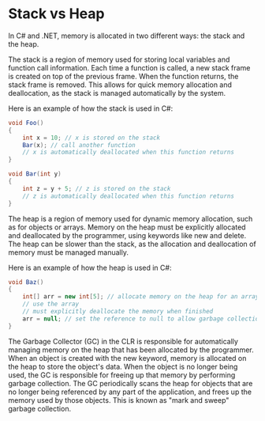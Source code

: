 # Stack vs Heap

In C# and .NET, memory is allocated in two different ways: the stack and the heap.

The stack is a region of memory used for storing local variables and function call information. Each time a function is called, a new stack frame is created on top of the previous frame. When the function returns, the stack frame is removed. This allows for quick memory allocation and deallocation, as the stack is managed automatically by the system.

Here is an example of how the stack is used in C#:

```C#
void Foo()
{
    int x = 10; // x is stored on the stack
    Bar(x); // call another function
    // x is automatically deallocated when this function returns
}

void Bar(int y)
{
    int z = y + 5; // z is stored on the stack
    // z is automatically deallocated when this function returns
}

```

The heap is a region of memory used for dynamic memory allocation, such as for objects or arrays. Memory on the heap must be explicitly allocated and deallocated by the programmer, using keywords like new and delete. The heap can be slower than the stack, as the allocation and deallocation of memory must be managed manually.

Here is an example of how the heap is used in C#:

```C#
void Baz()
{
    int[] arr = new int[5]; // allocate memory on the heap for an array of 5 integers
    // use the array
    // must explicitly deallocate the memory when finished
    arr = null; // set the reference to null to allow garbage collection to deallocate the memory
}

```

The Garbage Collector (GC) in the CLR is responsible for automatically managing memory on the heap that has been allocated by the programmer. When an object is created with the new keyword, memory is allocated on the heap to store the object's data. When the object is no longer being used, the GC is responsible for freeing up that memory by performing garbage collection. The GC periodically scans the heap for objects that are no longer being referenced by any part of the application, and frees up the memory used by those objects. This is known as "mark and sweep" garbage collection.